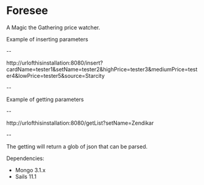 # Foresee

A Magic the Gathering price watcher.  


Example of inserting parameters

--

http://urlofthisinstallation:8080/insert?cardName=tester1&setName=tester2&highPrice=tester3&mediumPrice=tester4&lowPrice=tester5&source=Starcity

--


Example of getting parameters

--

http://urlofthisinstallation:8080/getList?setName=Zendikar

--

The getting will return a glob of json that can be parsed.

Dependencies:


* Mongo 3.1.x
* Sails 11.1
